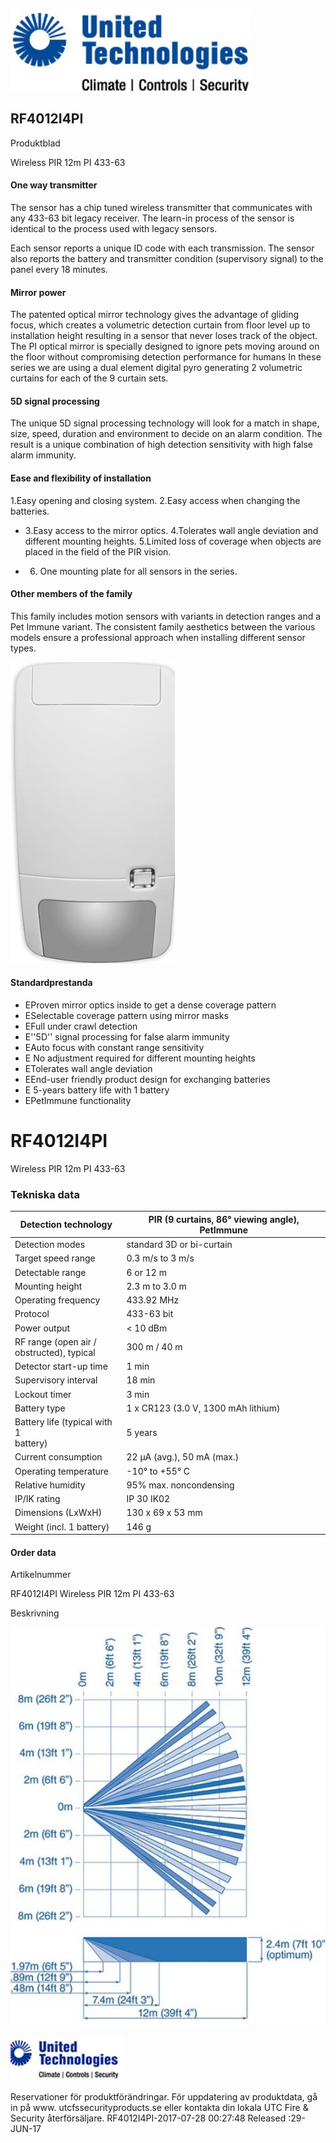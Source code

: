 ![](_page_0_Picture_0.jpeg)

## RF4012I4PI

Produktblad

Wireless PIR 12m PI 433-63

#### One way transmitter

The sensor has a chip tuned wireless transmitter that communicates with any 433-63 bit legacy receiver. The learn-in process of the sensor is identical to the process used with legacy sensors.

Each sensor reports a unique ID code with each transmission. The sensor also reports the battery and transmitter condition (supervisory signal) to the panel every 18 minutes.

#### Mirror power

The patented optical mirror technology gives the advantage of gliding focus, which creates a volumetric detection curtain from floor level up to installation height resulting in a sensor that never loses track of the object. The PI optical mirror is specially designed to ignore pets moving around on the floor without compromising detection performance for humans In these series we are using a dual element digital pyro generating 2 volumetric curtains for each of the 9 curtain sets.

#### 5D signal processing

The unique 5D signal processing technology will look for a match in shape, size, speed, duration and environment to decide on an alarm condition. The result is a unique combination of high detection sensitivity with high false alarm immunity.

#### Ease and flexibility of installation

1.Easy opening and closing system. 2.Easy access when changing the batteries.

- 3.Easy access to the mirror optics.
4.Tolerates wall angle deviation and different mounting heights. 5.Limited loss of coverage when objects are placed in the field of the PIR vision.

- 6. One mounting plate for all sensors in the series.
#### Other members of the family

This family includes motion sensors with variants in detection ranges and a Pet Immune variant. The consistent family aesthetics between the various models ensure a professional approach when installing different sensor types.

![](_page_0_Picture_17.jpeg)

#### Standardprestanda

- EProven mirror optics inside to get a dense coverage pattern
- ESelectable coverage pattern using mirror masks
- EFull under crawl detection
- E''5D'' signal processing for false alarm immunity
- EAuto focus with constant range sensitivity
- E No adjustment required for different mounting heights
- ETolerates wall angle deviation
- EEnd-user friendly product design for exchanging batteries
- E 5-years battery life with 1 battery
- EPetImmune functionality

# RF4012I4PI

Wireless PIR 12m PI 433-63

### Tekniska data

| Detection technology                         | PIR (9 curtains, 86° viewing angle), PetImmune |
|----------------------------------------------|------------------------------------------------|
| Detection modes                              | standard 3D or bi-curtain                      |
| Target speed range                           | 0.3 m/s to 3 m/s                               |
| Detectable range                             | 6 or 12 m                                      |
| Mounting height                              | 2.3 m to 3.0 m                                 |
| Operating frequency                          | 433.92 MHz                                     |
| Protocol                                     | 433-63 bit                                     |
| Power output                                 | < 10 dBm                                       |
| RF range (open air /<br>obstructed), typical | 300 m / 40 m                                   |
| Detector start-up time                       | 1 min                                          |
| Supervisory interval                         | 18 min                                         |
| Lockout timer                                | 3 min                                          |
| Battery type                                 | 1 x CR123 (3.0 V, 1300 mAh lithium)            |
| Battery life (typical with 1<br>battery)     | 5 years                                        |
| Current consumption                          | 22 µA (avg.), 50 mA (max.)                     |
| Operating temperature                        | -10° to +55° C                                 |
| Relative humidity                            | 95% max. noncondensing                         |
| IP/IK rating                                 | IP 30 IK02                                     |
| Dimensions (LxWxH)                           | 130 x 69 x 53 mm                               |
| Weight (incl. 1 battery)                     | 146 g                                          |

#### Order data

Artikelnummer

 RF4012I4PI Wireless PIR 12m PI 433-63

Beskrivning

![](_page_1_Figure_7.jpeg)

![](_page_1_Picture_8.jpeg)

Reservationer för produktförändringar. För uppdatering av produktdata, gå in på www. utcfssecurityproducts.se eller kontakta din lokala UTC Fire & Security återförsäljare. RF4012I4PI-2017-07-28 00:27:48 Released :29-JUN-17